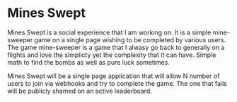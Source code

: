 # Mines Swept

Mines Swept is a social experience that I am working on. It is a simple mine-sweeper game on a single page wishing to be completed by various users. The game mine-sweeper is a game that I alwasy go back to generally on a flights and love the simplicty yet the complexity that it can have. Simple math to find the bombs as well as pure luck sometimes.

Mines Swept will be a single page application that will allow N number of users to join via webhooks and try to complete the game. The one that fails will be publicly shamed on an active leaderboard. 